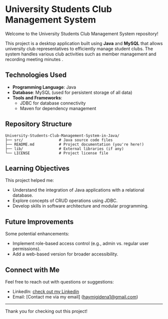 # University Students Club Management System

Welcome to the University Students Club Management System repository! 

This project is a desktop application built using **Java** and **MySQL** that allows university club representatives to efficiently manage student clubs. The system handles various club activities such as member management and recording meeting minutes .


## Technologies Used

- **Programming Language**: Java
- **Database**: MySQL (used for persistent storage of all data)
- **Tools and Frameworks**:
  - JDBC for database connectivity
  - Maven for dependency management 


## Repository Structure

```
University-Students-Club-Management-System-in-Java/
├── src/                # Java source code files
├── README.md           # Project documentation (you're here!)
├── lib/                # External libraries (if any)
└── LICENSE             # Project license file
```

## Learning Objectives

This project helped me:

- Understand the integration of Java applications with a relational database.
- Explore concepts of CRUD operations using JDBC.
- Develop skills in software architecture and modular programming.

## Future Improvements

Some potential enhancements:

- Implement role-based access control (e.g., admin vs. regular user permissions).
- Add a web-based version for broader accessibility.

## Connect with Me

Feel free to reach out with questions or suggestions:

- LinkedIn: [check out my Linkedin](https://linkedin.com/in/haymanot-gidena)
- Email: [Contact me via my email] (haymigidena1@gmail.com)

---

Thank you for checking out this project! 
